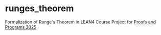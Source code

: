 # runges_theorem
Formalization of Runge's Theorem in LEAN4
Course Project for [Proofs and Programs 2025](https://math.iisc.ac.in/~gadgil/proofs-and-programs-2025/index.html)
